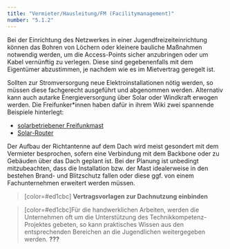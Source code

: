 ```yaml
---
title: "Vermieter/Hausleitung/FM (Facilitymanagement)"
number: "5.1.2"
---
```


Bei der Einrichtung des Netzwerkes in einer Jugendfreizeiteinrichtung können das Bohren von Löchern oder kleinere bauliche Maßnahmen notwendig werden, um die Access-Points sicher anzubringen oder um Kabel vernünftig zu verlegen. Diese sind gegebenenfalls mit dem Eigentümer abzustimmen, je nachdem wie es im Mietvertrag geregelt ist.

Sollten zur Stromversorgung neue Elektroinstallationen nötig werden, so müssen diese fachgerecht ausgeführt und abgenommen werden. Alternativ kann auch autarke Energieversorgung über Solar oder Windkraft erwogen werden. Die Freifunker\*innen haben dafür in ihrem Wiki zwei spannende Beispiele hinterlegt:

 * [solarbetriebener Freifunkmast](https://wiki.freifunk.net/Freifunk-Mast)
 * [Solar-Router](https://wiki.freifunk.net/Solar-Router)

Der Aufbau der Richtantenne auf dem Dach wird meist gesondert mit dem Vermieter besprochen, sofern eine Verbindung mit dem Backbone oder zu Gebäuden über das Dach geplant ist. Bei der Planung ist unbedingt mitzubeachten, dass die Installation bzw. der Mast idealerweise in den bestehen Brand- und Blitzschutz fallen oder diese ggf. von einem Fachunternehmen erweitert werden müssen.



> [color=#ed1cbc] **Vertragsvorlagen zur Dachnutzung einbinden**

> [color=#ed1cbc]Für die handwerklichen Arbeiten, werden die Unternehmen oft um die Unterstützung des Technikkompetenz-Projektes gebeten, so kann praktisches Wissen aus den entsprechenden Bereichen an die Jugendlichen weitergegeben werden. **???**